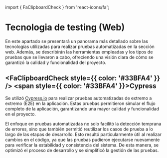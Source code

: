 import { FaClipboardCheck } from 'react-icons/fa';



# Tecnologia de testing (Web)
En este apartado se presentará un panorama más detallado sobre las tecnologías utilizadas para realizar pruebas automatizadas en la sección web. Además, se describirán las herramientas empleadas y los tipos de pruebas que se llevaron a cabo, ofreciendo una visión clara de cómo se garantizó la calidad y funcionalidad del proyecto.

## <FaClipboardCheck style={{ color: '#33BFA4' }} /> <span style={{ color: '#33BFA4' }}>Cypress</span>

Se utilizó [Cypress.io](https://www.cypress.io/) para realizar pruebas automatizadas de extremo a extremo (E2E) en la aplicación. Estas pruebas permitieron simular el flujo completo de la aplicación, garantizando una mayor calidad y funcionalidad en el proyecto.

El enfoque en pruebas automatizadas no solo facilitó la detección temprana de errores, sino que también permitió reutilizar los casos de prueba a lo largo de las etapas de desarrollo. Esto resultó particularmente útil al realizar cambios en el código, ya que las pruebas pudieron ejecutarse nuevamente para verificar la estabilidad y consistencia del sistema. De esta manera, se optimizó el proceso de desarrollo y se simplificó la gestión de las pruebas.
